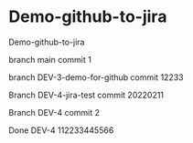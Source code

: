 # Demo-github-to-jira
Demo-github-to-jira

branch main commit 1

branch DEV-3-demo-for-github commit 12233

Branch DEV-4-jira-test commit 20220211

Branch DEV-4 commit 2

Done DEV-4 112233445566

